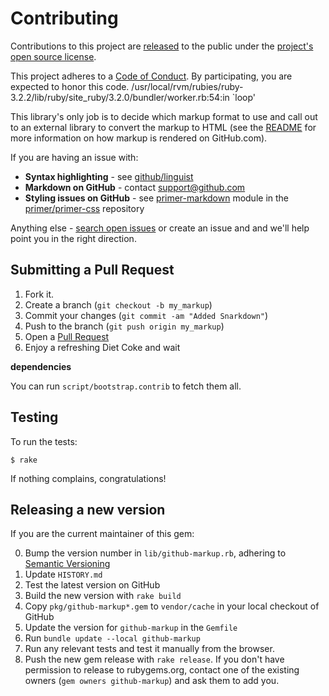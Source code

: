 # Contributing

Contributions to this project are [released](https://help.github.com/articles/github-terms-of-service/#6-contributions-under-repository-license) to the public under the [project's open source license](LICENSE).

This project adheres to a [Code of Conduct][code-of-conduct]. By participating, you are expected to honor this code.
  /usr/local/rvm/rubies/ruby-3.2.2/lib/ruby/site_ruby/3.2.0/bundler/worker.rb:54:in `loop'

This library's only job is to decide which markup format to use and call out to an external library to convert the markup to HTML (see the [README](README.md) for more information on how markup is rendered on GitHub.com).

If you are having an issue with:

* **Syntax highlighting** - see [github/linguist](https://github.com/github/linguist/blob/master/CONTRIBUTING.md#fixing-syntax-highlighting)
* **Markdown on GitHub** - contact support@github.com
* **Styling issues on GitHub** - see [primer-markdown](https://github.com/primer/primer-css/tree/master/modules/primer-markdown) module in the [primer/primer-css](https://github.com/primer/primer-css) repository

Anything else - [search open issues](https://github.com/github/markup/issues) or create an issue and and we'll help point you in the right direction.

## Submitting a Pull Request

1. Fork it.
2. Create a branch (`git checkout -b my_markup`)
3. Commit your changes (`git commit -am "Added Snarkdown"`)
4. Push to the branch (`git push origin my_markup`)
5. Open a [Pull Request][1]
6. Enjoy a refreshing Diet Coke and wait

**dependencies**

You can run `script/bootstrap.contrib` to fetch them all.

## Testing

To run the tests:

    $ rake

If nothing complains, congratulations!

## Releasing a new version

If you are the current maintainer of this gem:

0. Bump the version number in `lib/github-markup.rb`, adhering to [Semantic Versioning](http://semver.org/)
0. Update `HISTORY.md`
0. Test the latest version on GitHub
  0. Build the new version with `rake build`
  0. Copy `pkg/github-markup*.gem` to `vendor/cache` in your local checkout of GitHub
  0. Update the version for `github-markup` in the `Gemfile`
  0. Run `bundle update --local github-markup`
  0. Run any relevant tests and test it manually from the browser.
0. Push the new gem release with `rake release`. If you don't have permission to release to rubygems.org, contact one of the existing owners (`gem owners github-markup`) and ask them to add you.

[1]: http://github.com/github/markup/pulls
[code-of-conduct]: CODE_OF_CONDUCT.md
